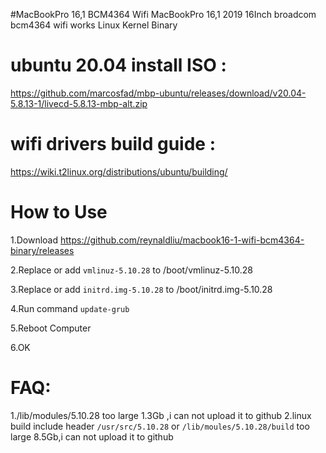 #MacBookPro 16,1 BCM4364 Wifi 
MacBookPro 16,1 2019 16Inch broadcom bcm4364 wifi works  Linux Kernel Binary

# ubuntu 20.04 install ISO  :

https://github.com/marcosfad/mbp-ubuntu/releases/download/v20.04-5.8.13-1/livecd-5.8.13-mbp-alt.zip
# wifi drivers build guide :

https://wiki.t2linux.org/distributions/ubuntu/building/

# How to Use
1.Download https://github.com/reynaldliu/macbook16-1-wifi-bcm4364-binary/releases

2.Replace or add  `vmlinuz-5.10.28`  to /boot/vmlinuz-5.10.28

3.Replace or add   `initrd.img-5.10.28` to /boot/initrd.img-5.10.28

4.Run command `update-grub`

5.Reboot Computer

6.OK

# FAQ:
1./lib/modules/5.10.28 too large 1.3Gb ,i can not upload it to github
2.linux build include header `/usr/src/5.10.28`  or `/lib/moules/5.10.28/build` too large 8.5Gb,i can not upload it to github
